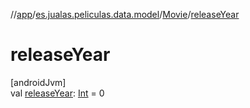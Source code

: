 //[app](../../../index.md)/[es.jualas.peliculas.data.model](../index.md)/[Movie](index.md)/[releaseYear](release-year.md)

# releaseYear

[androidJvm]\
val [releaseYear](release-year.md): [Int](https://kotlinlang.org/api/latest/jvm/stdlib/kotlin-stdlib/kotlin/-int/index.html) = 0
